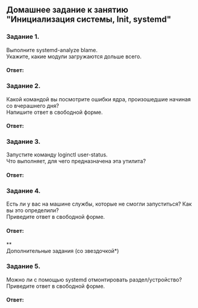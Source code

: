 ## Домашнее задание к занятию "Инициализация системы, Init, systemd"  

### Задание 1.  
Выполните systemd-analyze blame.  
Укажите, какие модули загружаются дольше всего.  

#### Ответ:  

### Задание 2.  
Какой командой вы посмотрите ошибки ядра, произошедшие начиная со вчерашнего дня?  
Напишите ответ в свободной форме.  

#### Ответ:  


### Задание 3.  
Запустите команду loginctl user-status.  
Что выполняет, для чего предназначена эта утилита?  

#### Ответ:  


### Задание 4.  
Есть ли у вас на машине службы, которые не смогли запуститься? Как вы это определили?  
Приведите ответ в свободной форме.  


#### Ответ:  

**  
Дополнительные задания (со звездочкой*)  

### Задание 5.  
Можно ли с помощью systemd отмонтировать раздел/устройство?  
Приведите ответ в свободной форме.  

#### Ответ:  

